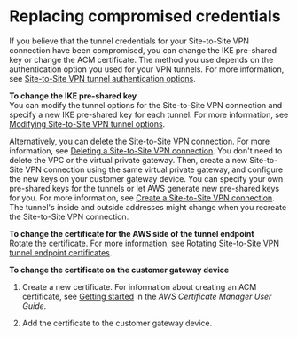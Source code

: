 # Replacing compromised credentials<a name="CompromisedCredentials"></a>

If you believe that the tunnel credentials for your Site\-to\-Site VPN connection have been compromised, you can change the IKE pre\-shared key or change the ACM certificate\. The method you use depends on the authentication option you used for your VPN tunnels\. For more information, see [Site\-to\-Site VPN tunnel authentication options](vpn-tunnel-authentication-options.md)\.

**To change the IKE pre\-shared key**  
You can modify the tunnel options for the Site\-to\-Site VPN connection and specify a new IKE pre\-shared key for each tunnel\. For more information, see [Modifying Site\-to\-Site VPN tunnel options](modify-vpn-tunnel-options.md)\.

Alternatively, you can delete the Site\-to\-Site VPN connection\. For more information, see [Deleting a Site\-to\-Site VPN connection](delete-vpn.md)\. You don't need to delete the VPC or the virtual private gateway\. Then, create a new Site\-to\-Site VPN connection using the same virtual private gateway, and configure the new keys on your customer gateway device\. You can specify your own pre\-shared keys for the tunnels or let AWS generate new pre\-shared keys for you\. For more information, see [Create a Site\-to\-Site VPN connection](SetUpVPNConnections.md#vpn-create-vpn-connection)\. The tunnel's inside and outside addresses might change when you recreate the Site\-to\-Site VPN connection\.

**To change the certificate for the AWS side of the tunnel endpoint**  
Rotate the certificate\. For more information, see [Rotating Site\-to\-Site VPN tunnel endpoint certificates](rotate-vpn-certificate.md)\.

**To change the certificate on the customer gateway device**

1. Create a new certificate\. For information about creating an ACM certificate, see [Getting started](https://docs.aws.amazon.com/acm/latest/userguide/gs.html) in the *AWS Certificate Manager User Guide*\.

1. Add the certificate to the customer gateway device\.